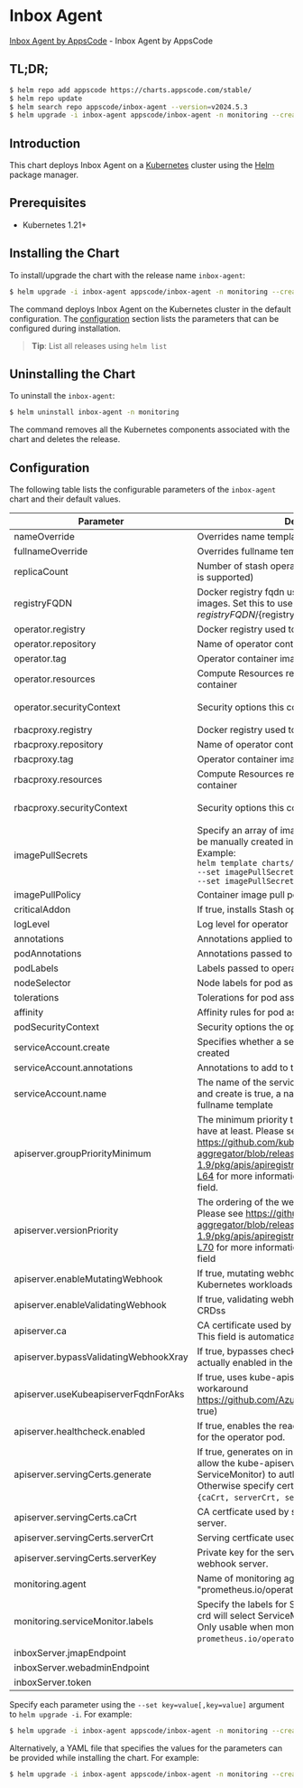 # Inbox Agent

[Inbox Agent by AppsCode](https://github.com/ops-center/inbox-agent) - Inbox Agent by AppsCode

## TL;DR;

```bash
$ helm repo add appscode https://charts.appscode.com/stable/
$ helm repo update
$ helm search repo appscode/inbox-agent --version=v2024.5.3
$ helm upgrade -i inbox-agent appscode/inbox-agent -n monitoring --create-namespace --version=v2024.5.3
```

## Introduction

This chart deploys Inbox Agent on a [Kubernetes](http://kubernetes.io) cluster using the [Helm](https://helm.sh) package manager.

## Prerequisites

- Kubernetes 1.21+

## Installing the Chart

To install/upgrade the chart with the release name `inbox-agent`:

```bash
$ helm upgrade -i inbox-agent appscode/inbox-agent -n monitoring --create-namespace --version=v2024.5.3
```

The command deploys Inbox Agent on the Kubernetes cluster in the default configuration. The [configuration](#configuration) section lists the parameters that can be configured during installation.

> **Tip**: List all releases using `helm list`

## Uninstalling the Chart

To uninstall the `inbox-agent`:

```bash
$ helm uninstall inbox-agent -n monitoring
```

The command removes all the Kubernetes components associated with the chart and deletes the release.

## Configuration

The following table lists the configurable parameters of the `inbox-agent` chart and their default values.

|               Parameter               |                                                                                                                    Description                                                                                                                    |                                                                                            Default                                                                                             |
|---------------------------------------|---------------------------------------------------------------------------------------------------------------------------------------------------------------------------------------------------------------------------------------------------|------------------------------------------------------------------------------------------------------------------------------------------------------------------------------------------------|
| nameOverride                          | Overrides name template                                                                                                                                                                                                                           | <code>""</code>                                                                                                                                                                                |
| fullnameOverride                      | Overrides fullname template                                                                                                                                                                                                                       | <code>""</code>                                                                                                                                                                                |
| replicaCount                          | Number of stash operator replicas to create (only 1 is supported)                                                                                                                                                                                 | <code>1</code>                                                                                                                                                                                 |
| registryFQDN                          | Docker registry fqdn used to pull Stash related images. Set this to use docker registry hosted at ${registryFQDN}/${registry}/${image}                                                                                                            | <code>ghcr.io</code>                                                                                                                                                                           |
| operator.registry                     | Docker registry used to pull operator image                                                                                                                                                                                                       | <code>appscode</code>                                                                                                                                                                          |
| operator.repository                   | Name of operator container image                                                                                                                                                                                                                  | <code>inbox-agent</code>                                                                                                                                                                       |
| operator.tag                          | Operator container image tag                                                                                                                                                                                                                      | <code>""</code>                                                                                                                                                                                |
| operator.resources                    | Compute Resources required by the operator container                                                                                                                                                                                              | <code>{"requests":{"cpu":"100m"}}</code>                                                                                                                                                       |
| operator.securityContext              | Security options this container should run with                                                                                                                                                                                                   | <code>{"allowPrivilegeEscalation":false,"capabilities":{"drop":["ALL"]},"readOnlyRootFilesystem":true,"runAsNonRoot":true,"runAsUser":65534,"seccompProfile":{"type":"RuntimeDefault"}}</code> |
| rbacproxy.registry                    | Docker registry used to pull operator image                                                                                                                                                                                                       | <code>appscode</code>                                                                                                                                                                          |
| rbacproxy.repository                  | Name of operator container image                                                                                                                                                                                                                  | <code>kube-rbac-proxy</code>                                                                                                                                                                   |
| rbacproxy.tag                         | Operator container image tag                                                                                                                                                                                                                      | <code>v0.11.0</code>                                                                                                                                                                           |
| rbacproxy.resources                   | Compute Resources required by the operator container                                                                                                                                                                                              | <code>{"requests":{"cpu":"100m"}}</code>                                                                                                                                                       |
| rbacproxy.securityContext             | Security options this container should run with                                                                                                                                                                                                   | <code>{"allowPrivilegeEscalation":false,"capabilities":{"drop":["ALL"]},"readOnlyRootFilesystem":true,"runAsNonRoot":true,"runAsUser":65534,"seccompProfile":{"type":"RuntimeDefault"}}</code> |
| imagePullSecrets                      | Specify an array of imagePullSecrets. Secrets must be manually created in the namespace. <br> Example: <br> `helm template charts/stash \` <br> `--set imagePullSecrets[0].name=sec0 \` <br> `--set imagePullSecrets[1].name=sec1`                | <code>[]</code>                                                                                                                                                                                |
| imagePullPolicy                       | Container image pull policy                                                                                                                                                                                                                       | <code>IfNotPresent</code>                                                                                                                                                                      |
| criticalAddon                         | If true, installs Stash operator as critical addon                                                                                                                                                                                                | <code>false</code>                                                                                                                                                                             |
| logLevel                              | Log level for operator                                                                                                                                                                                                                            | <code>3</code>                                                                                                                                                                                 |
| annotations                           | Annotations applied to operator deployment                                                                                                                                                                                                        | <code>{}</code>                                                                                                                                                                                |
| podAnnotations                        | Annotations passed to operator pod(s).                                                                                                                                                                                                            | <code>{}</code>                                                                                                                                                                                |
| podLabels                             | Labels passed to operator pod(s)                                                                                                                                                                                                                  | <code>{}</code>                                                                                                                                                                                |
| nodeSelector                          | Node labels for pod assignment                                                                                                                                                                                                                    | <code>{"kubernetes.io/os":"linux"}</code>                                                                                                                                                      |
| tolerations                           | Tolerations for pod assignment                                                                                                                                                                                                                    | <code>[]</code>                                                                                                                                                                                |
| affinity                              | Affinity rules for pod assignment                                                                                                                                                                                                                 | <code>{}</code>                                                                                                                                                                                |
| podSecurityContext                    | Security options the operator pod should run with.                                                                                                                                                                                                | <code>{"fsGroup":65535}</code>                                                                                                                                                                 |
| serviceAccount.create                 | Specifies whether a service account should be created                                                                                                                                                                                             | <code>true</code>                                                                                                                                                                              |
| serviceAccount.annotations            | Annotations to add to the service account                                                                                                                                                                                                         | <code>{}</code>                                                                                                                                                                                |
| serviceAccount.name                   | The name of the service account to use. If not set and create is true, a name is generated using the fullname template                                                                                                                            | <code></code>                                                                                                                                                                                  |
| apiserver.groupPriorityMinimum        | The minimum priority the webhook api group should have at least. Please see https://github.com/kubernetes/kube-aggregator/blob/release-1.9/pkg/apis/apiregistration/v1beta1/types.go#L58-L64 for more information on proper values of this field. | <code>10000</code>                                                                                                                                                                             |
| apiserver.versionPriority             | The ordering of the webhook api inside of the group. Please see https://github.com/kubernetes/kube-aggregator/blob/release-1.9/pkg/apis/apiregistration/v1beta1/types.go#L66-L70 for more information on proper values of this field              | <code>15</code>                                                                                                                                                                                |
| apiserver.enableMutatingWebhook       | If true, mutating webhook is configured for Kubernetes workloads                                                                                                                                                                                  | <code>false</code>                                                                                                                                                                             |
| apiserver.enableValidatingWebhook     | If true, validating webhook is configured for Stash CRDss                                                                                                                                                                                         | <code>false</code>                                                                                                                                                                             |
| apiserver.ca                          | CA certificate used by the Kubernetes api server. This field is automatically assigned by the operator.                                                                                                                                           | <code>not-ca-cert</code>                                                                                                                                                                       |
| apiserver.bypassValidatingWebhookXray | If true, bypasses checks that validating webhook is actually enabled in the Kubernetes cluster.                                                                                                                                                   | <code>false</code>                                                                                                                                                                             |
| apiserver.useKubeapiserverFqdnForAks  | If true, uses kube-apiserver FQDN for AKS cluster to workaround https://github.com/Azure/AKS/issues/522 (default true)                                                                                                                            | <code>true</code>                                                                                                                                                                              |
| apiserver.healthcheck.enabled         | If true, enables the readiness and liveliness probes for the operator pod.                                                                                                                                                                        | <code>false</code>                                                                                                                                                                             |
| apiserver.servingCerts.generate       | If true, generates on install/upgrade the certs that allow the kube-apiserver (and potentially ServiceMonitor) to authenticate operators pods. Otherwise specify certs in `apiserver.servingCerts.{caCrt, serverCrt, serverKey}`.                 | <code>true</code>                                                                                                                                                                              |
| apiserver.servingCerts.caCrt          | CA certficate used by serving certificate of webhook server.                                                                                                                                                                                      | <code>""</code>                                                                                                                                                                                |
| apiserver.servingCerts.serverCrt      | Serving certficate used by webhook server.                                                                                                                                                                                                        | <code>""</code>                                                                                                                                                                                |
| apiserver.servingCerts.serverKey      | Private key for the serving certificate used by webhook server.                                                                                                                                                                                   | <code>""</code>                                                                                                                                                                                |
| monitoring.agent                      | Name of monitoring agent (either "prometheus.io/operator" or "prometheus.io/builtin")                                                                                                                                                             | <code>"none"</code>                                                                                                                                                                            |
| monitoring.serviceMonitor.labels      | Specify the labels for ServiceMonitor. Prometheus crd will select ServiceMonitor using these labels. Only usable when monitoring agent is `prometheus.io/operator`.                                                                               | <code>{}</code>                                                                                                                                                                                |
| inboxServer.jmapEndpoint              |                                                                                                                                                                                                                                                   | <code>""</code>                                                                                                                                                                                |
| inboxServer.webadminEndpoint          |                                                                                                                                                                                                                                                   | <code>""</code>                                                                                                                                                                                |
| inboxServer.token                     |                                                                                                                                                                                                                                                   | <code>""</code>                                                                                                                                                                                |


Specify each parameter using the `--set key=value[,key=value]` argument to `helm upgrade -i`. For example:

```bash
$ helm upgrade -i inbox-agent appscode/inbox-agent -n monitoring --create-namespace --version=v2024.5.3 --set replicaCount=1
```

Alternatively, a YAML file that specifies the values for the parameters can be provided while
installing the chart. For example:

```bash
$ helm upgrade -i inbox-agent appscode/inbox-agent -n monitoring --create-namespace --version=v2024.5.3 --values values.yaml
```
